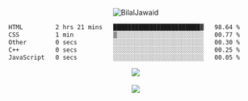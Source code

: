 <p align="center"> <img src="https://komarev.com/ghpvc/?username=bilaljawaid980&label=PROFILE+VIEWS&color=22223b&style=for-the-badge" alt="BilalJawaid" /> </p>


<!--START_SECTION:waka-->

```txt
HTML         2 hrs 21 mins   ████████████████████████▓   98.64 %
CSS          1 min           ▒░░░░░░░░░░░░░░░░░░░░░░░░   00.77 %
Other        0 secs          ░░░░░░░░░░░░░░░░░░░░░░░░░   00.30 %
C++          0 secs          ░░░░░░░░░░░░░░░░░░░░░░░░░   00.25 %
JavaScript   0 secs          ░░░░░░░░░░░░░░░░░░░░░░░░░   00.05 %
```

<!--END_SECTION:waka-->


<div align="center">
  <img src="https://github-readme-stats.vercel.app/api/top-langs/?username=bilaljawaid980&show_icons=true&theme=github_dark&layout=compact&hide=css">
</div>

<br>

<div align="center">
  <img src="https://github-readme-stats.vercel.app/api?username=bilaljawaid980&show_icons=true&theme=github_dark">
</div>

